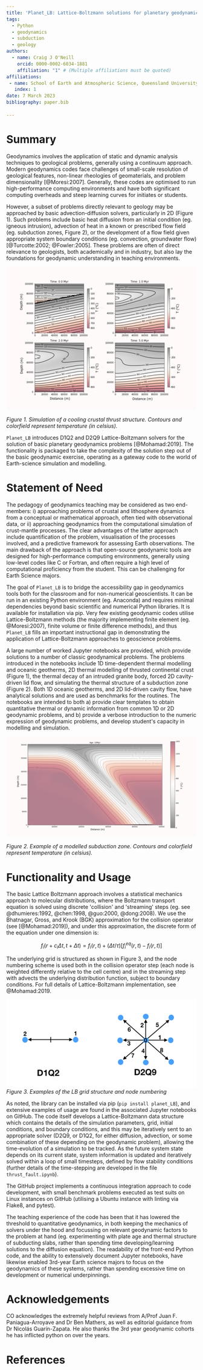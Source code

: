 ```yaml
---
title: 'Planet_LB: Lattice-Boltzmann solutions for planetary geodynamics problems'
tags:
  - Python
  - geodynamics
  - subduction
  - geology
authors:
  - name: Craig J O'Neill
    orcid: 0000-0002-6034-1881
    affiliation: "1" # (Multiple affiliations must be quoted)
affiliations:
 - name: School of Earth and Atmospheric Science, Queensland University of Technology
   index: 1
date: 7 March 2023
bibliography: paper.bib

---
```


# Summary
Geodynamics involves the application of static and dynamic analysis techniques to geological problems, generally using a continuum approach. Modern geodynamics codes face challenges of small-scale resolution of geological features, non-linear rheologies of geomaterials, and problem dimensionality [@Moresi:2007]. Generally, these codes are optimised to run high-performance computing environments and have both significant computing overheads and steep learning curves for initiates or students.

However, a subset of problems directly relevant to geology may be approached by basic advection-diffusion solvers, particularly in 2D (Figure 1). Such problems include basic heat diffusion from an initial condition (eg. igneous intrusion), advection of heat in a known or prescribed flow field (eg. subduction zones, Figure 2), or the development of a flow field given appropriate system boundary conditions (eg. convection, groundwater flow) [@Turcotte:2002; @Fowler:2005]. These problems are often of direct relevance to geologists, both academically and in industry, but also lay the foundations for geodynamic understanding in teaching environments.

![Figure 1. Simulation of a cooling crustal thrust structure](Figure1.png)

*Figure 1. Simulation of a cooling crustal thrust structure. Contours and colorfield represent temperature (in celsius).*

``Planet_LB`` introduces D1Q2 and D2Q9 Lattice-Boltzmann solvers for the solution of basic planetary geodynamics problems [@Mohamad:2019]. The functionality is packaged to take the complexity of the solution step out of the basic geodynamic exercise, operating as a gateway code to the world of Earth-science simulation and modelling.  

# Statement of Need

The pedagogy of geodynamics teaching may be considered as two end-members: i) approaching problems of crustal and lithosphere dynamics from a conceptual or mathematical approach, often tied with observational data, or ii) approaching geodynamics from the computational simulation of crust-mantle processes. The clear advantages of the latter approach include quantification of the problem, visualisation of the processes involved, and a predictive framework for assessing Earth observations. The main drawback of the approach is that open-source geodynamic tools are designed for high-performance computing environments, generally using low-level codes like C or Fortran, and often require a high level of computational proficiency from the student. This can be challenging for Earth Science majors. 

The goal of ``Planet_LB`` is to bridge the accessibility gap in geodynamics tools both for the classroom and for non-numerical geoscientists. It can be run in an existing Python environment (eg. Anaconda) and requires minimal dependencies beyond basic scientific and numerical Python libraries. It is available for installation via pip. Very few existing geodynamic codes utilise Lattice-Boltzmann methods (the majority implementing finite element (eg. @Moresi:2007), finite volume or finite difference methods), and thus ``Planet_LB`` fills an important instructional gap in demonstrating the application of Lattice-Boltzmann approaches to geoscience problems.  

A large number of worked Jupyter notebooks are provided, which provide solutions to a number of classic geodynamical problems. The problems introduced in the notebooks include 1D time-dependent thermal modelling and oceanic geotherms, 2D thermal modelling of thrusted continental crust (Figure 1), the thermal decay of an intruded granite body, forced 2D cavity-driven lid flow, and simulating the thermal structure of a subduction zone (Figure 2). Both 1D oceanic geotherms, and 2D lid-driven cavity flow, have analytical solutions and are used as benchmarks for the routines. The notebooks are intended to both a) provide clear templates to obtain quantitative thermal or dynamic information from common 1D or 2D geodynamic problems, and b) provide a verbose introduction to the numeric expression of geodynamic problems, and develop student's capacity in modelling and simulation. 

![Figure 2. Example of a modelled subduction zone](Figure2.png)

*Figure 2. Example of a modelled subduction zone. Contours and colorfield represent temperature (in celsius).*

# Functionality and Usage

The basic Lattice Boltzmann approach involves a statistical mechanics approach to molecular distributions, where the Boltzmann transport equation is solved using discrete 'collision' and 'streaming' steps (eg. see @dhumieres:1992, @chen:1998, @guo:2000, @dong:2008). We use the Bhatnagar, Gross, and Krook (BGK) approximation for the collision operator (see [@Mohamad:2019]), and under this approximation, the discrete form of the equation under one dimension is:

$$ f_i(r+c_i \Delta t, t + \Delta t) = f_i(r,t) + (\Delta t/{\tau})[f^{eq}_i(r,t) - f_i(r,t)]$$ 

The underlying grid is structured as shown in Figure 3, and the node numbering scheme is used both in the collision operator step (each node is weighted differently relative to the cell centre) and in the streaming step with advects the underlying distribution function, subject to boundary conditions. For full details of Lattice-Boltzmann implementation, see @Mohamad:2019.


![Figure 3. Examples of LB grid structure and node numbering](D1Q2_D2Q9.png)
*Figure 3. Examples of the LB grid structure and node numbering*

As noted, the library can be installed via pip (``pip install planet_LB``), and extensive examples of usage are found in the associated Jupyter notebooks on GitHub. The code itself develops a Lattice-Boltzmann data structure which contains the details of the simulation parameters, grid, initial conditions, and boundary conditions, and this may be iteratively sent to an appropriate solver (D2Q9, or D1Q2, for either diffusion, advection, or some combination of these depending on the geodynamic problem), allowing the time-evolution of a simulation to be tracked. As the future system state depends on its current state, system information is updated and iteratively solved within a loop of small timesteps, defined by flow stability conditions (further details of the time-stepping are developed in the file ``thrust_fault.ipynb``).

The GitHub project implements a continuous integration approach to code development, with small benchmark problems executed as test suits on Linux instances on GitHub (utilising a Ubuntu instance with linting via Flake8, and pytest). 

The teaching experience of the code has been that it has lowered the threshold to quantitative geodynamics, in both keeping the mechanics of solvers under the hood and focussing on relevant geodynamic factors to the problem at hand (eg. experimenting with plate age and thermal structure of subducting slabs, rather than spending time developing/learning solutions to the diffusion equation). The readability of the front-end Python code, and the ability to extensively document Jupyter notebooks, have likewise enabled 3rd-year Earth science majors to focus on the geodynamics of these systems, rather than spending excessive time on development or numerical underpinnings. 

# Acknowledgements
CO acknowledges the extremely helpful reviews from A/Prof Juan F. Paniagua-Arroyave and Dr Ben Mathers, as well as editorial guidance from Dr Nicolás Guarín-Zapata. He also thanks the 3rd year geodynamic cohorts he has inflicted python on over the years.

# References
